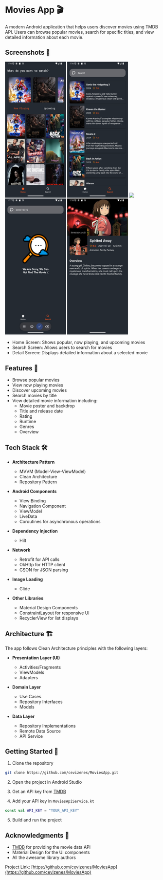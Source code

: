 # Movies App 🎬

A modern Android application that helps users discover movies using TMDB API. Users can browse popular movies, search for specific titles, and view detailed information about each movie.

## Screenshots 📱
<p float="left">
  <img src="screenshots/home_screen.png" width="200" />
  <img src="screenshots/search_screen.png" width="200" />
  <img src="screenshots/search_yes_result.png.png" width="200" />
  <img src="screenshots/search_no_result.png" width="200" />
  <img src="screenshots/detail_screen.png" width="200" />
</p>

- Home Screen: Shows popular, now playing, and upcoming movies
- Search Screen: Allows users to search for movies
- Detail Screen: Displays detailed information about a selected movie

## Features 🌟

- Browse popular movies
- View now playing movies
- Discover upcoming movies
- Search movies by title
- View detailed movie information including:
  - Movie poster and backdrop
  - Title and release date
  - Rating
  - Runtime
  - Genres
  - Overview

## Tech Stack 🛠️

- **Architecture Pattern**
  - MVVM (Model-View-ViewModel)
  - Clean Architecture
  - Repository Pattern

- **Android Components**
  - View Binding
  - Navigation Component
  - ViewModel
  - LiveData
  - Coroutines for asynchronous operations

- **Dependency Injection**
  - Hilt

- **Network**
  - Retrofit for API calls
  - OkHttp for HTTP client
  - GSON for JSON parsing

- **Image Loading**
  - Glide

- **Other Libraries**
  - Material Design Components
  - ConstraintLayout for responsive UI
  - RecyclerView for list displays

## Architecture 🏗️

The app follows Clean Architecture principles with the following layers:

- **Presentation Layer (UI)**
  - Activities/Fragments
  - ViewModels
  - Adapters

- **Domain Layer**
  - Use Cases
  - Repository Interfaces
  - Models

- **Data Layer**
  - Repository Implementations
  - Remote Data Source
  - API Service

## Getting Started 🚀

1. Clone the repository
```bash
git clone https://github.com/cevizenes/MoviesApp.git
```

2. Open the project in Android Studio

3. Get an API key from [TMDB](https://www.themoviedb.org/documentation/api)

4. Add your API key in `MoviesApiService.kt`
```kotlin
const val API_KEY = "YOUR_API_KEY"
```

5. Build and run the project


## Acknowledgments 👏

- [TMDB](https://www.themoviedb.org/) for providing the movie data API
- Material Design for the UI components
- All the awesome library authors


Project Link: [https://github.com/cevizenes/MoviesApp](https://github.com/cevizenes/MoviesApp) 